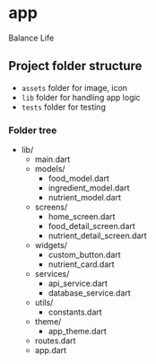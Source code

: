 # app

Balance Life

## Project folder structure

- ```assets``` folder for image, icon
- ```lib``` folder for handling app logic
- ```tests``` folder for testing

### Folder tree

- lib/
    - main.dart
    - models/
        - food_model.dart
        - ingredient_model.dart
        - nutrient_model.dart
    - screens/
        - home_screen.dart
        - food_detail_screen.dart
        - nutrient_detail_screen.dart
    - widgets/
        - custom_button.dart
        - nutrient_card.dart
    - services/
        - api_service.dart
        - database_service.dart
    - utils/
        - constants.dart
    - theme/
        - app_theme.dart
    - routes.dart
    - app.dart